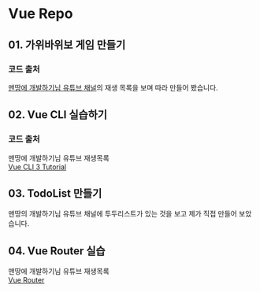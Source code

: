 # Vue Repo

## 01. 가위바위보 게임 만들기

### 코드 출처

[맨땅에 개발하기님 유튜브 채널](https://www.youtube.com/watch?v=rhzpf8h66ri&list=plzzsdj89scn38keadqvtiha8gz-kgptoc&index=1)의 재생 목록을 보며 따라 만들어 봤습니다.

## 02. Vue CLI 실습하기

### 코드 출처

맨땅에 개발하기님 유튜브 재생목록  
[Vue CLI 3 Tutorial](https://www.youtube.com/watch?v=G6rhxMuqnhU&list=PLZzSdj89sCN0sLqrTKf2m7lXe_93C19UG&index=1)

## 03. TodoList 만들기

맨땅의 개발하기님 유튜브 채널에 투두리스트가 있는 것을 보고 제가 직접 만들어 보았습니다.

## 04. Vue Router 실습

맨땅에 개발하기님 유튜브 재생목록  
[Vue Router](https://www.youtube.com/watch?v=aeczJLcr8xc&list=PLZzSdj89sCN0IRcwT4lJWg_qgfBFmcF6A&index=1)


